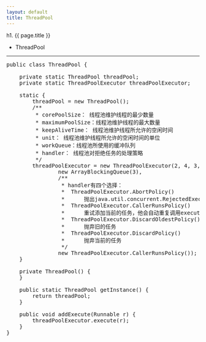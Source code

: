 ```yaml
---
layout: default
title: ThreadPool
---
```


h1. {{ page.title }}

* ThreadPool
<hr />

<pre class="brush: java">
public class ThreadPool {

	private static ThreadPool threadPool;
	private static ThreadPoolExecutor threadPoolExecutor;

	static {
		threadPool = new ThreadPool();
		/**
		 * corePoolSize： 线程池维护线程的最少数量 
		 * maximumPoolSize：线程池维护线程的最大数量
		 * keepAliveTime： 线程池维护线程所允许的空闲时间 
		 * unit： 线程池维护线程所允许的空闲时间的单位 
		 * workQueue：线程池所使用的缓冲队列 
		 * handler： 线程池对拒绝任务的处理策略
		 */
		threadPoolExecutor = new ThreadPoolExecutor(2, 4, 3, TimeUnit.SECONDS,
				new ArrayBlockingQueue<Runnable>(3),
				/**
				 * handler有四个选择： 
				 * 	ThreadPoolExecutor.AbortPolicy()
				 * 		抛出java.util.concurrent.RejectedExecutionException异常
				 * 	ThreadPoolExecutor.CallerRunsPolicy()
				 * 		重试添加当前的任务，他会自动重复调用execute()方法
				 * 	ThreadPoolExecutor.DiscardOldestPolicy() 
				 * 		抛弃旧的任务
				 * 	ThreadPoolExecutor.DiscardPolicy() 
				 * 		抛弃当前的任务
				 */
				new ThreadPoolExecutor.CallerRunsPolicy());
	}

	private ThreadPool() {
	}

	public static ThreadPool getInstance() {
		return threadPool;
	}

	public void addExecute(Runnable r) {
		threadPoolExecutor.execute(r);
	}
}
</pre>